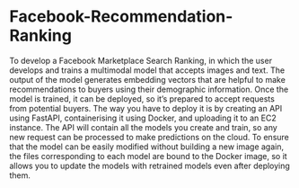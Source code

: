 # Facebook-Recommendation-Ranking
To develop  a Facebook Marketplace Search Ranking, in which the user develops and trains a multimodal model that accepts images and text. The output of the model generates embedding vectors that are helpful to make recommendations to buyers using their demographic information.  Once the model is trained, it can be deployed, so it’s prepared to accept requests from potential buyers. The way you have to deploy it is by creating an API using FastAPI, containerising it using Docker, and uploading it to an EC2 instance. The API will contain all the models you create and train, so any new request can be processed to make predictions on the cloud. To ensure that the model can be easily modified without building a new image again, the files corresponding to each model are bound to the Docker image, so it allows you to update the models with retrained models even after deploying them.
